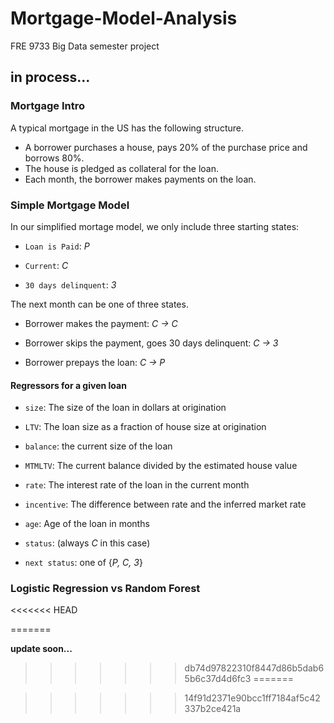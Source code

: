 # Mortgage-Model-Analysis
FRE 9733 Big Data semester project

**in process...**
-----------------------
### Mortgage Intro
A typical mortgage in the US has the following structure.
+ A borrower purchases a house, pays 20% of the purchase price and borrows 80%.
+ The house is pledged as collateral for the loan.
+ Each month, the borrower makes payments on the loan.

### Simple Mortgage Model 

In our simplified mortage model, we only include three starting states:

* `Loan is Paid`:  *P*

* `Current`:  *C*

* `30 days delinquent`:  *3*

The next month can be one of three states.

* Borrower makes the payment: *C → C*

* Borrower skips the payment, goes 30 days delinquent: *C → 3*

* Borrower prepays the loan: *C → P*

#### Regressors for a given loan 

* `size`: The size of the loan in dollars at origination

* `LTV`: The loan size as a fraction of house size at origination

* `balance`: the current size of the loan

* `MTMLTV`: The current balance divided by the estimated house value

* `rate`: The interest rate of the loan in the current month

* `incentive`: The difference between rate and the inferred market rate

* `age`: Age of the loan in months

* `status`: (always *C* in this case)

* `next status`: one of {*P, C, 3*}

### Logistic Regression vs Random Forest 


<<<<<<< HEAD

=======

**update soon...**
>>>>>>> db74d97822310f8447d86b5dab65b6c37d4d6fc3
=======

>>>>>>> 14f91d2371e90bcc1ff7184af5c42337b2ce421a
